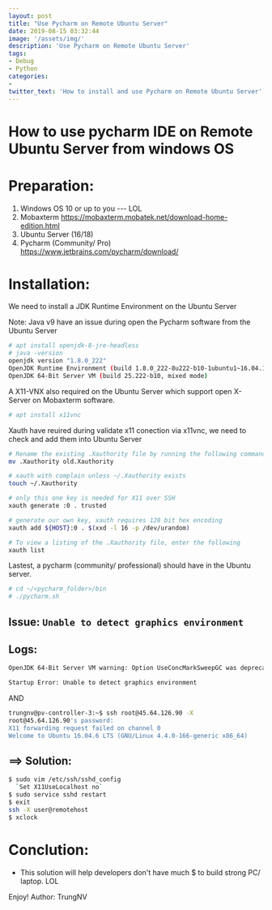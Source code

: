 ```yaml
---
layout: post
title: "Use Pycharm on Remote Ubuntu Server"
date: 2019-08-15 03:32:44
image: '/assets/img/'
description: 'Use Pycharm on Remote Ubuntu Server'
tags:
- Debug
- Python
categories:
- 
twitter_text: 'How to install and use Pycharm on Remote Ubuntu Server'
---
```


How to use pycharm IDE on Remote Ubuntu Server from windows OS
==============================================================

Preparation:
===========
1. Windows OS 10 or up to you --- LOL
2. Mobaxterm <https://mobaxterm.mobatek.net/download-home-edition.html>
3. Ubuntu Server (16/18)
4. Pycharm (Community/ Pro) <https://www.jetbrains.com/pycharm/download/>

Installation:
============

We need to install a JDK Runtime Environment on the Ubuntu Server

Note: Java v9 have an issue during open the Pycharm software from the Ubuntu Server

```bash
# apt install openjdk-8-jre-headless
# java -version
openjdk version "1.8.0_222"
OpenJDK Runtime Environment (build 1.8.0_222-8u222-b10-1ubuntu1~16.04.1-b10)
OpenJDK 64-Bit Server VM (build 25.222-b10, mixed mode)
```
A X11-VNX also required on the Ubuntu Server which support open X-Server on Mobaxterm software.

```bash
# apt install x11vnc
```

Xauth have reuired during validate x11 conection via x11vnc, we need to check and add them into Ubuntu Server

```bash
# Rename the existing .Xauthority file by running the following command
mv .Xauthority old.Xauthority 

# xauth with complain unless ~/.Xauthority exists
touch ~/.Xauthority

# only this one key is needed for X11 over SSH 
xauth generate :0 . trusted 

# generate our own key, xauth requires 128 bit hex encoding
xauth add ${HOST}:0 . $(xxd -l 16 -p /dev/urandom)

# To view a listing of the .Xauthority file, enter the following 
xauth list 
```

Lastest, a pycharm (community/ professional) should have in the Ubuntu server.

```bash
# cd ~/<pycharm_folder>/bin
# ./pycharm.sh
```

Issue: `Unable to detect graphics environment`
----------------------------------------------
Logs:
-----
  ```bash
  OpenJDK 64-Bit Server VM warning: Option UseConcMarkSweepGC was deprecated in version 9.0 and will likely be removed in a future  release.

  Startup Error: Unable to detect graphics environment
  ```
  AND
  ```bash
  trungnv@pv-controller-3:~$ ssh root@45.64.126.90 -X
  root@45.64.126.90's password:
  X11 forwarding request failed on channel 0
  Welcome to Ubuntu 16.04.6 LTS (GNU/Linux 4.4.0-166-generic x86_64)
  ```
==> 
Solution:
---------
  ```bash
  $ sudo vim /etc/ssh/sshd_config
    `Set X11UseLocalhost no`
  $ sudo service sshd restart
  $ exit
  ssh -X user@remotehost
  $ xclock
  ```

Conclution:
===========
- This solution will help developers don't have much $ to build strong PC/ laptop. LOL

Enjoy!
Author: TrungNV
